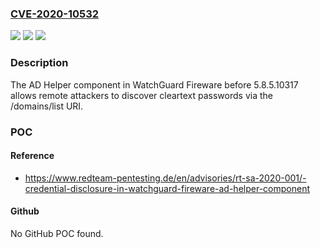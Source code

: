 ### [CVE-2020-10532](https://cve.mitre.org/cgi-bin/cvename.cgi?name=CVE-2020-10532)
![](https://img.shields.io/static/v1?label=Product&message=n%2Fa&color=blue)
![](https://img.shields.io/static/v1?label=Version&message=n%2Fa&color=blue)
![](https://img.shields.io/static/v1?label=Vulnerability&message=n%2Fa&color=brighgreen)

### Description

The AD Helper component in WatchGuard Fireware before 5.8.5.10317 allows remote attackers to discover cleartext passwords via the /domains/list URI.

### POC

#### Reference
- https://www.redteam-pentesting.de/en/advisories/rt-sa-2020-001/-credential-disclosure-in-watchguard-fireware-ad-helper-component

#### Github
No GitHub POC found.

